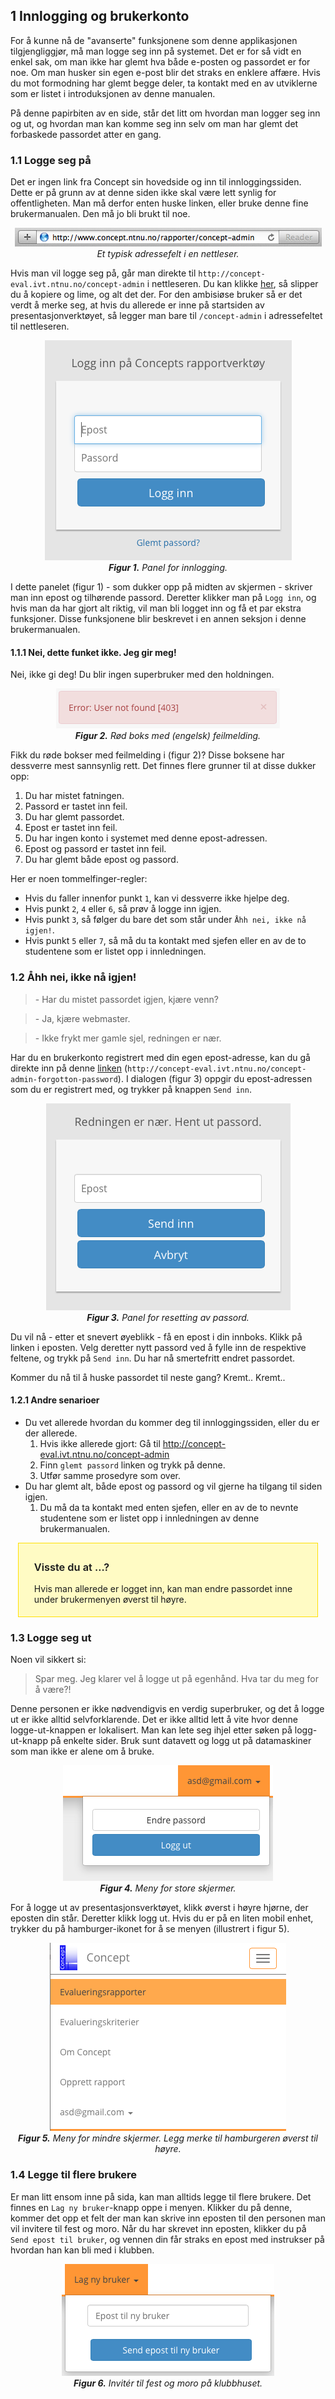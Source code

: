 ## 1 Innlogging og brukerkonto

For å kunne nå de "avanserte" funksjonene som denne applikasjonen tilgjengliggjør, må man logge seg inn på systemet. Det er for så vidt en enkel sak, om man ikke har glemt hva både e-posten og passordet er for noe. Om man husker sin egen e-post blir det straks en enklere affære. Hvis du mot formodning har glemt begge deler, ta kontakt med en av utviklerne som er listet i introduksjonen av denne manualen.

På denne papirbiten av en side, står det litt om hvordan man logger seg inn og ut, og hvordan man kan komme seg inn selv om man har glemt det forbaskede passordet atter en gang.

### 1.1 Logge seg på

Det er ingen link fra Concept sin hovedside og inn til innloggingssiden. Dette er på grunn av at denne siden ikke skal være lett synlig for offentligheten. Man må derfor enten huske linken, eller bruke denne fine brukermanualen. Den må jo bli brukt til noe.

<center><div style="max-width:500px;">
<img src="../assets/accounts-adress.png"/>
</div></center>
<center><em>Et typisk adressefelt i en nettleser.</em></center>

Hvis man vil logge seg på, går man direkte til `http://concept-eval.ivt.ntnu.no/concept-admin` i nettleseren. Du kan klikke [her](http://concept-eval.ivt.ntnu.no/concept-admin), så slipper du å kopiere og lime, og alt det der. For den ambisiøse bruker så er det verdt å merke seg, at hvis du allerede er inne på startsiden av presentasjonverktøyet, så legger man bare til `/concept-admin` i adressefeltet til nettleseren.

<center><div style="max-width:500px;"><img src="../assets/accounts-login.png"/></div></center>
<center><em><b>Figur 1.</b> Panel for innlogging.</em></center>

I dette panelet (figur 1) - som dukker opp på midten av skjermen - skriver man inn epost og tilhørende passord. Deretter klikker man på `Logg inn`, og hvis man da har gjort alt riktig, vil man bli logget inn og få et par ekstra funksjoner. Disse funksjonene blir beskrevet i en annen seksjon i denne brukermanualen.

#### 1.1.1 Nei, dette funket ikke. Jeg gir meg!

Nei, ikke gi deg! Du blir ingen superbruker med den holdningen.

<center><img src="../assets/accounts-notfound.png"/></center>
<center><em><b>Figur 2.</b> Rød boks med (engelsk) feilmelding.</em></center>

Fikk du røde bokser med feilmelding i (figur 2)? Disse boksene har dessverre mest sannsynlig rett. Det finnes flere grunner til at disse dukker opp:

1. Du har mistet fatningen.
2. Passord er tastet inn feil.
3. Du har glemt passordet.
4. Epost er tastet inn feil.
5. Du har ingen konto i systemet med denne epost-adressen.
6. Epost og passord er tastet inn feil.
7. Du har glemt både epost og passord.

Her er noen tommelfinger-regler:

- Hvis du faller innenfor punkt `1`, kan vi dessverre ikke hjelpe deg.
- Hvis punkt `2`, `4` eller `6`, så prøv å logge inn igjen.
- Hvis punkt `3`, så følger du bare det som står under `Åhh nei, ikke nå igjen!`.
- Hvis punkt `5` eller `7`, så må du ta kontakt med sjefen eller en av de to studentene som er listet opp i innledningen.

### 1.2 Åhh nei, ikke nå igjen!

> \- Har du mistet passordet igjen, kjære venn?

> \- Ja, kjære webmaster.

> \- Ikke frykt mer gamle sjel, redningen er nær.

Har du en brukerkonto registrert med din egen epost-adresse, kan du gå direkte inn på denne [linken](http://concept-eval.ivt.ntnu.no/concept-admin-forgotton-password) (`http://concept-eval.ivt.ntnu.no/concept-admin-forgotton-password`). I dialogen (figur 3) oppgir du epost-adressen som du er registrert med, og trykker på knappen `Send inn`.

<center><img src="../assets/accounts-forgotton.png"/></center>
<center><em><b>Figur 3.</b> Panel for resetting av passord.</em></center>

Du vil nå - etter et snevert øyeblikk - få en epost i din innboks. Klikk på linken i eposten. Velg deretter nytt passord ved å fylle inn de respektive feltene, og trykk på `Send inn`. Du har nå smertefritt endret passordet.

Kommer du nå til å huske passordet til neste gang? Kremt.. Kremt..

#### 1.2.1 Andre senarioer
* Du vet allerede hvordan du kommer deg til innloggingssiden, eller du er der allerede.
    1. Hvis ikke allerede gjort: Gå til http://concept-eval.ivt.ntnu.no/concept-admin
    2. Finn `glemt passord` linken og trykk på denne.
    3. Utfør samme prosedyre som over.
* Du har glemt alt, både epost og passord og vil gjerne ha tilgang til siden igjen.
    1. Du må da ta kontakt med enten sjefen, eller en av de to nevnte studentene som er listet opp i innledningen av denne brukermanualen.

<center><div style="width: 85%; text-align:left;background-color:#fffbc4;padding: 5px 25px;border: 1px solid #ffdf02;">
<h3 style="font-weight: 600;">Visste du at ...?</h3>
<p>
Hvis man allerede er logget inn, kan man endre passordet inne under brukermenyen øverst til høyre.
</p>
</div></center>

### 1.3 Logge seg ut
Noen vil sikkert si:

> Spar meg. Jeg klarer vel å logge ut på egenhånd. Hva tar du meg for å være?!

Denne personen er ikke nødvendigvis en verdig superbruker, og det å logge ut er ikke alltid selvforklarende. Det er ikke alltid lett å vite hvor denne logge-ut-knappen er lokalisert. Man kan lete seg ihjel etter søken på logg-ut-knapp på enkelte sider. Bruk sunt datavett og logg ut på datamaskiner som man ikke er alene om å bruke.

<center><img src="../assets/accounts-menu.png"/></center>
<center><em><b>Figur 4.</b> Meny for store skjermer.</em></center>

For å logge ut av presentasjonsverktøyet, klikk øverst i høyre hjørne, der eposten din står. Deretter klikk logg ut. Hvis du er på en liten mobil enhet, trykker du på hamburger-ikonet for å se menyen (illustrert i figur 5).

<center><img src="../assets/hamburger-icon.png"/></center>
<center><em><b>Figur 5.</b> Meny for mindre skjermer. Legg merke til hamburgeren øverst til høyre.</em></center>

### 1.4 Legge til flere brukere

Er man litt ensom inne på sida, kan man alltids legge til flere brukere. Det finnes en `Lag ny bruker`-knapp oppe i menyen. Klikker du på denne, kommer det opp et felt der man kan skrive inn eposten til den personen man vil invitere til fest og moro. Når du har skrevet inn eposten, klikker du på `Send epost til bruker`, og vennen din får straks en epost med instrukser på hvordan han kan bli med i klubben.

<center><img src="../assets/create-user.png"/></center>
<center><em><b>Figur 6.</b> Invitér til fest og moro på klubbhuset.</em></center>
